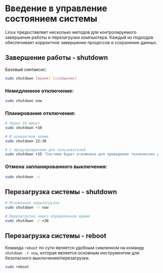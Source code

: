 # Введение в управление состоянием системы

Linux предоставляет несколько методов для контролируемого завершения работы и перезагрузки компьютера. Каждый из подходов обеспечивает корректное завершение процессов и сохранение данных.

## Завершение работы - shutdown

Базовый синтаксис:
```sh
sudo shutdown [время] [сообщение]
```

### Немедленное отключение:

```sh
sudo shutdown now
```

### Планирование отключения:

```sh
# Через 10 минут
sudo shutdown +10

# В конкретное время
sudo shutdown 22:30

# С предупреждением для пользователей
sudo shutdown +15 "Система будет отключена для проведения технических работ"
```

### Отмена запланированного выключения:

```sh
sudo shutdown -c
```

## Перезагрузка системы - shutdown

```sh
# Мгновенная перезагрузка
sudo shutdown -r now

# Перезагрузка через определенное время
sudo shutdown -r +30
```

## Перезагрузка системы - reboot

Команда `reboot` по сути является удобным симлинком на команду `shutdown -r now`, которая является основным инструментом для безопасного выключения/перезагрузки.

```sh
sudo reboot
```